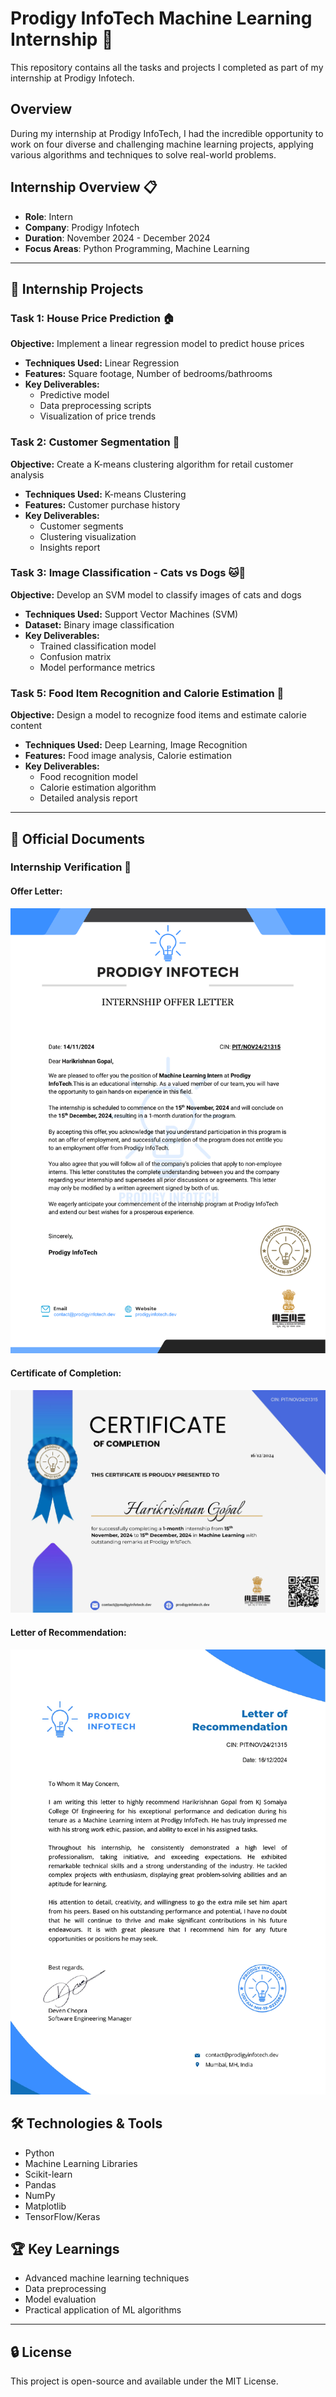 # Prodigy InfoTech Machine Learning Internship 🚀
This repository contains all the tasks and projects I completed as part of my internship at Prodigy Infotech.

## Overview
During my internship at Prodigy InfoTech, I had the incredible opportunity to work on four diverse and challenging machine learning projects, applying various algorithms and techniques to solve real-world problems.

## Internship Overview 📋 
- **Role**: Intern
- **Company**: Prodigy Infotech 
- **Duration**: November 2024 - December 2024
- **Focus Areas**: Python Programming, Machine Learning

---

## 🔬 Internship Projects

### Task 1: House Price Prediction 🏠
**Objective:** Implement a linear regression model to predict house prices
- **Techniques Used:** Linear Regression
- **Features:** Square footage, Number of bedrooms/bathrooms
- **Key Deliverables:** 
  - Predictive model
  - Data preprocessing scripts
  - Visualization of price trends

### Task 2: Customer Segmentation 🛒
**Objective:** Create a K-means clustering algorithm for retail customer analysis
- **Techniques Used:** K-means Clustering
- **Features:** Customer purchase history
- **Key Deliverables:**
  - Customer segments
  - Clustering visualization
  - Insights report

### Task 3: Image Classification - Cats vs Dogs 🐱🐶
**Objective:** Develop an SVM model to classify images of cats and dogs
- **Techniques Used:** Support Vector Machines (SVM)
- **Dataset:** Binary image classification
- **Key Deliverables:**
  - Trained classification model
  - Confusion matrix
  - Model performance metrics

### Task 5: Food Item Recognition and Calorie Estimation 🍲
**Objective:** Design a model to recognize food items and estimate calorie content
- **Techniques Used:** Deep Learning, Image Recognition
- **Features:** Food image analysis, Calorie estimation
- **Key Deliverables:**
  - Food recognition model
  - Calorie estimation algorithm
  - Detailed analysis report

---

## 📄 Official Documents

### Internship Verification 📝

#### Offer Letter:
![Offer Letter](./Documents/Offer_letter.png)

#### Certificate of Completion:
![Certificate of Completion](./Documents/Certificate.jpg)

#### Letter of Recommendation:
![Letter of Recommendation](./Documents/letter_of_Recommendation.jpg)


## 🛠 Technologies & Tools
- Python
- Machine Learning Libraries
- Scikit-learn
- Pandas
- NumPy
- Matplotlib
- TensorFlow/Keras

## 🏆 Key Learnings
- Advanced machine learning techniques
- Data preprocessing
- Model evaluation
- Practical application of ML algorithms

---

## 🔒 License
This project is open-source and available under the MIT License.
